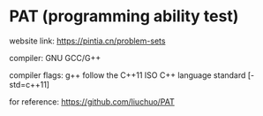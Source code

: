 # PAT (programming ability test)
website link: https://pintia.cn/problem-sets

compiler: GNU GCC/G++

compiler flags: g++ follow the C++11 ISO C++ language standard [-std=c++11]

for reference: https://github.com/liuchuo/PAT
